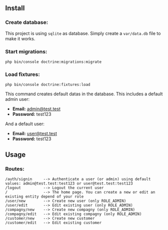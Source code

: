 ## Install

### Create database:

This project is using ``sqlite`` as database. Simply create a ``var/data.db`` file to make it works.

### Start migrations:

```shell
php bin/console doctrine:migrations:migrate
```

### Load fixtures:

```shell
php bin/console doctrine:fixtures:load
```

This command creates default datas in the database. This includes a default admin user:
  - **Email:** admin@test.test
  - **Password:** test123

And a default user:
  - **Email:** user@test.test
  - **Password:** test123

## Usage

### Routes:

```
/auth/signin     --> Authenticate a user (or admin) using default values: admin@test.test:test123 or user@test.test:test123
/logout          --> Logout the current user
/                --> The home page. You can create a new or edit an existing entity depend of your role
/user/new        --> Create new user (only ROLE_ADMIN)
/user/edit       --> Edit existing user (only ROLE_ADMIN)
/compagny/new    --> Create new compagny (only ROLE_ADMIN)
/compagny/edit   --> Edit existing compagny (only ROLE_ADMIN)
/customer/new    --> Create new customer
/customer/edit   --> Edit existing customer
```